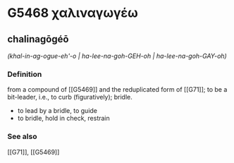 # G5468 χαλιναγωγέω

## chalinagōgéō

_(khal-in-ag-ogue-eh'-o | ha-lee-na-goh-GEH-oh | ha-lee-na-goh-GAY-oh)_

### Definition

from a compound of [[G5469]] and the reduplicated form of [[G71]]; to be a bit-leader, i.e., to curb (figuratively); bridle.

- to lead by a bridle, to guide
- to bridle, hold in check, restrain

### See also

[[G71]], [[G5469]]


